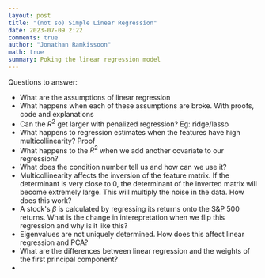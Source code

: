 ```yaml
---
layout: post
title: "(not so) Simple Linear Regression"
date: 2023-07-09 2:22
comments: true
author: "Jonathan Ramkissoon"
math: true
summary: Poking the linear regression model
---
```



Questions to answer: 

- What are the assumptions of linear regression
- What happens when each of these assumptions are broke. With proofs, code and explanations
- Can the $R^2$ get larger with penalized regression? Eg: ridge/lasso 
- What happens to regression estimates when the features have high multicollinearity? Proof
- What happens to the $R^2$ when we add another covariate to our regression?
- What does the condition number tell us and how can we use it?
- Multicollinearity affects the inversion of the feature matrix. If the determinant is very close to 0, the determinant of the inverted matrix will become extremely large. This will multiply the noise in the data. How does this work? 
- A stock's $\beta$ is calculated by regressing its returns onto the S&P 500 returns. What is the change in interepretation when we flip this regression and why is it like this? 
- Eigenvalues are not uniquely determined. How does this affect linear regression and PCA? 
- What are the differences between linear regression and the weights of the first principal component?
- 